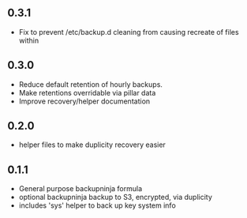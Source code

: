 0.3.1
-----

* Fix to prevent /etc/backup.d cleaning from causing recreate of files within

0.3.0
-----

* Reduce default retention of hourly backups.
* Make retentions overridable via pillar data
* Improve recovery/helper documentation

0.2.0
-----

* helper files to make duplicity recovery easier

0.1.1
-----

* General purpose backupninja formula
* optional backupninja backup to S3, encrypted, via duplicity
* includes 'sys' helper to back up key system info
